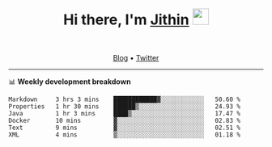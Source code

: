 <h1 align="center">Hi there, I'm <a href="https://jithset.github.io/" target="_blank">Jithin</a> <img
src="https://github.com/blackcater/blackcater/raw/main/images/Hi.gif" height="32" /></h1>

<br />

<p align="center">
  <a href="https://jithset.github.io">Blog</a> •
  <a href="https://twitter.com/jithset">Twitter</a>
</p>

---

📊 **Weekly development breakdown**

<!--START_SECTION:waka-->

```text
Markdown     3 hrs 3 mins    ████████████▓░░░░░░░░░░░░   50.60 %
Properties   1 hr 30 mins    ██████▒░░░░░░░░░░░░░░░░░░   24.93 %
Java         1 hr 3 mins     ████▒░░░░░░░░░░░░░░░░░░░░   17.47 %
Docker       10 mins         ▓░░░░░░░░░░░░░░░░░░░░░░░░   02.83 %
Text         9 mins          ▓░░░░░░░░░░░░░░░░░░░░░░░░   02.51 %
XML          4 mins          ▒░░░░░░░░░░░░░░░░░░░░░░░░   01.18 %
```

<!--END_SECTION:waka-->

